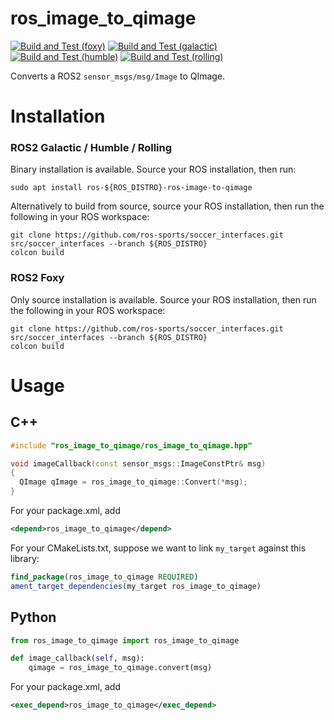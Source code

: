# ros_image_to_qimage

[![Build and Test (foxy)](https://github.com/ros-sports/ros_image_to_qimage/actions/workflows/build_and_test_foxy.yaml/badge.svg?branch=foxy)](https://github.com/ros-sports/ros_image_to_qimage/actions/workflows/build_and_test_foxy.yaml?query=branch:foxy)
[![Build and Test (galactic)](https://github.com/ros-sports/ros_image_to_qimage/actions/workflows/build_and_test_galactic.yaml/badge.svg?branch=galactic)](https://github.com/ros-sports/ros_image_to_qimage/actions/workflows/build_and_test_galactic.yaml?query=branch:galactic)
[![Build and Test (humble)](https://github.com/ros-sports/ros_image_to_qimage/actions/workflows/build_and_test_humble.yaml/badge.svg?branch=humble)](https://github.com/ros-sports/ros_image_to_qimage/actions/workflows/build_and_test_humble.yaml?query=branch:humble)
[![Build and Test (rolling)](https://github.com/ros-sports/ros_image_to_qimage/actions/workflows/build_and_test_rolling.yaml/badge.svg?branch=rolling)](https://github.com/ros-sports/ros_image_to_qimage/actions/workflows/build_and_test_rolling.yaml?query=branch:rolling)

Converts a ROS2 `sensor_msgs/msg/Image` to QImage.

# Installation

### ROS2 Galactic / Humble / Rolling

Binary installation is available. Source your ROS installation, then run:

```
sudo apt install ros-${ROS_DISTRO}-ros-image-to-qimage
```

Alternatively to build from source, source your ROS installation, then run the following in your ROS workspace:

```
git clone https://github.com/ros-sports/soccer_interfaces.git src/soccer_interfaces --branch ${ROS_DISTRO}
colcon build
```

### ROS2 Foxy

Only source installation is available. Source your ROS installation, then run the following in your ROS workspace:

```
git clone https://github.com/ros-sports/soccer_interfaces.git src/soccer_interfaces --branch ${ROS_DISTRO}
colcon build
```


# Usage

## C++

```cpp
#include "ros_image_to_qimage/ros_image_to_qimage.hpp"

void imageCallback(const sensor_msgs::ImageConstPtr& msg)
{
  QImage qImage = ros_image_to_qimage::Convert(*msg);
}
```

For your package.xml, add
```xml
<depend>ros_image_to_qimage</depend>
```

For your CMakeLists.txt, suppose we want to link `my_target` against this library:
```cmake
find_package(ros_image_to_qimage REQUIRED)
ament_target_dependencies(my_target ros_image_to_qimage)
```

## Python

```py
from ros_image_to_qimage import ros_image_to_qimage

def image_callback(self, msg):
    qimage = ros_image_to_qimage.convert(msg)
```

For your package.xml, add
```xml
<exec_depend>ros_image_to_qimage</exec_depend>
```
